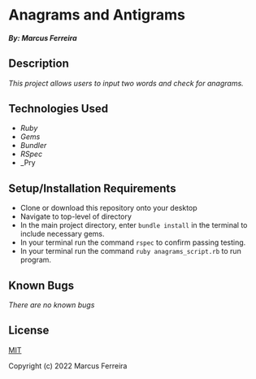 # Anagrams and Antigrams

##### By: Marcus Ferreira

## Description

_This project allows users to input two words and check for anagrams._

## Technologies Used

* _Ruby_
* _Gems_
* _Bundler_
* _RSpec_
* _Pry


## Setup/Installation Requirements

* Clone or download this repository onto your desktop
* Navigate to top-level of directory
* In the main project directory, enter `bundle install` in the terminal to include necessary gems.
* In your terminal run the command `rspec` to confirm passing testing.
* In your terminal run the command `ruby anagrams_script.rb` to run program.


## Known Bugs

_There are no known bugs_

## License

[MIT](https://opensource.org/licenses/MIT)


Copyright (c) 2022 Marcus Ferreira